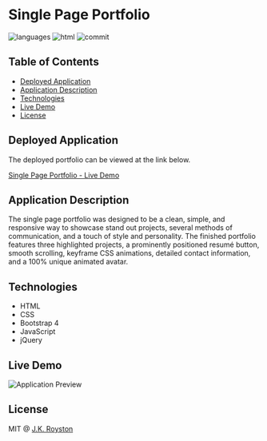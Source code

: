 # Single Page Portfolio

![languages](https://img.shields.io/github/languages/count/jxhnkndl/single-page-portfolio?style=plastic)
![html](https://img.shields.io/github/languages/top/jxhnkndl/single-page-portfolio?style=plastic)
![commit](https://img.shields.io/github/last-commit/jxhnkndl/single-page-portfolio?style=plastic)

## Table of Contents
* [Deployed Application](#deployed-application)
* [Application Description](#application-description)
* [Technologies](#technologies)
* [Live Demo](#live-demo)
* [License](#license)

## Deployed Application
The deployed portfolio can be viewed at the link below.

[Single Page Portfolio - Live Demo](https://jxhnkndl.github.io/single-page-portfolio)

## Application Description
The single page portfolio was designed to be a clean, simple, and responsive way to showcase stand out projects, several methods of communication, and a touch of style and personality. The finished portfolio features three highlighted projects, a prominently positioned resumé button, smooth scrolling, keyframe CSS animations, detailed contact information, and a 100% unique animated avatar.

## Technologies
* HTML
* CSS
* Bootstrap 4
* JavaScript
* jQuery

## Live Demo

![Application Preview](assets/demos/portfolio-demo.gif)

## License

MIT @ [J.K. Royston](https://github.com/jxhnkndl)